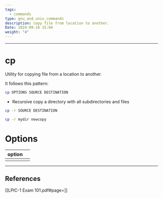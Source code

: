 ```yaml
---
tags:
  - commands
type: gnu_and_unix_commands
description: copy file from location to another.
Date: 2024-09-16 15:04
weight: "4"
---
```


___
# cp

Utility for copying file from a location to another.

It follows this pattern:
```bash 
cp OPTIONS SOURCE DESTINATION
```

- Recursive copy a directory with all subdirectories and files
```bash 
cp -r SOURCE DESTINATION
```
```bash 
cp -r mydir newcopy
```


# Options


| option |     |
| ------ | --- |
|        |     |


___
## References
[[LPIC-1 Exam 101.pdf#page=]]